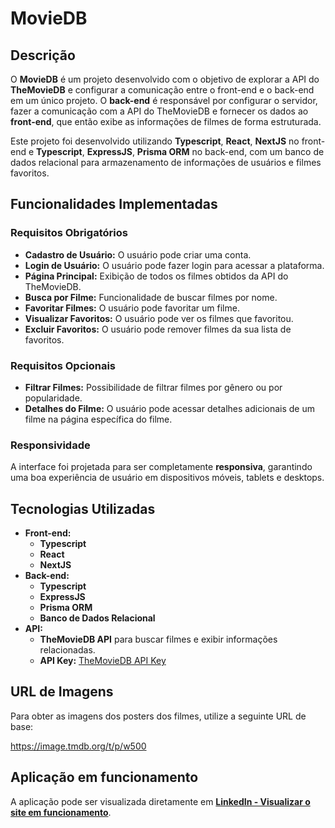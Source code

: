 # MovieDB

## Descrição

O **MovieDB** é um projeto desenvolvido com o objetivo de explorar a API do **TheMovieDB** e configurar a comunicação entre o front-end e o back-end em um único projeto. O **back-end** é responsável por configurar o servidor, fazer a comunicação com a API do TheMovieDB e fornecer os dados ao **front-end**, que então exibe as informações de filmes de forma estruturada.

Este projeto foi desenvolvido utilizando **Typescript**, **React**, **NextJS** no front-end e **Typescript**, **ExpressJS**, **Prisma ORM** no back-end, com um banco de dados relacional para armazenamento de informações de usuários e filmes favoritos.

## Funcionalidades Implementadas

### Requisitos Obrigatórios

- **Cadastro de Usuário:** O usuário pode criar uma conta.
- **Login de Usuário:** O usuário pode fazer login para acessar a plataforma.
- **Página Principal:** Exibição de todos os filmes obtidos da API do TheMovieDB.
- **Busca por Filme:** Funcionalidade de buscar filmes por nome.
- **Favoritar Filmes:** O usuário pode favoritar um filme.
- **Visualizar Favoritos:** O usuário pode ver os filmes que favoritou.
- **Excluir Favoritos:** O usuário pode remover filmes da sua lista de favoritos.

### Requisitos Opcionais

- **Filtrar Filmes:** Possibilidade de filtrar filmes por gênero ou por popularidade.
- **Detalhes do Filme:** O usuário pode acessar detalhes adicionais de um filme na página específica do filme.

### Responsividade

A interface foi projetada para ser completamente **responsiva**, garantindo uma boa experiência de usuário em dispositivos móveis, tablets e desktops.

## Tecnologias Utilizadas

- **Front-end:** 
  - **Typescript**
  - **React**
  - **NextJS**
- **Back-end:**
  - **Typescript**
  - **ExpressJS**
  - **Prisma ORM**
  - **Banco de Dados Relacional**
- **API:**
  - **TheMovieDB API** para buscar filmes e exibir informações relacionadas.
  - **API Key:** [TheMovieDB API Key](https://api.themoviedb.org/3/discover/movie?sort_by=popularity.desc&api_key=04c35731a5ee918f014970082a0088b1&page=1)

## URL de Imagens

Para obter as imagens dos posters dos filmes, utilize a seguinte URL de base:

https://image.tmdb.org/t/p/w500

## Aplicação em funcionamento

A aplicação pode ser visualizada diretamente em [**LinkedIn - Visualizar o site em funcionamento**](https://www.linkedin.com/posts/mikelly-correia-75b85a203_ol%C3%A1-pessoal-gostaria-de-compartilhar-activity-7212570936443564032-Xtsy?utm_source=share&utm_medium=member_desktop).



